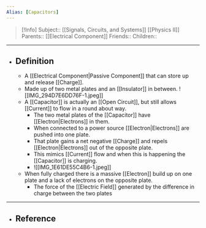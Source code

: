 ```yaml
---
Alias: [Capacitors]
---
```

> [!Info]
> Subject:: [[Signals, Circuits, and Systems]] [[Physics II]]
> Parents:: [[Electrical Component]]
> Friends:: 
> Children:: 
---
- ## Definition
	- A [[Electrical Component|Passive Component]] that can store up and release [[Charge]].
	- Made up of two metal plates and an [[Insulator]] in between.
	  ![[IMG_294D7E6DD76F-1.jpeg]]
	- A [[Capacitor]] is actually an [[Open Circuit]], but still allows [[Current]] to flow in a round about way.
		- The two metal plates of the [[Capacitor]] have [[Electron|Electrons]] in them. 
		- When connected to a power source [[Electron|Electrons]] are pushed into one plate.
		- That plate gains a net negative [[Charge]] and repels [[Electron|Electrons]] out of the opposite plate. 
		- This mimics [[Current]] flow and when this is happening the [[Capacitor]] is charging.
		- ![[IMG_1E61DE55C4B6-1.jpeg]]
	- When fully charged there is a massive [[Electron]] build up on one plate and a lack of electrons on the opposite plate. 
		- The force of the [[Electric Field]] generated by the difference in charge between the two plates
---
- ## Reference